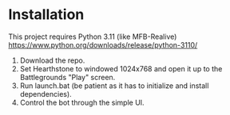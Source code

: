 # Installation

This project requires Python 3.11 (like MFB-Realive)
https://www.python.org/downloads/release/python-3110/

1. Download the repo.
2. Set Hearthstone to windowed 1024x768 and open it up to the Battlegrounds "Play" screen.
3. Run launch.bat (be patient as it has to initialize and install dependencies).
4. Control the bot through the simple UI.
